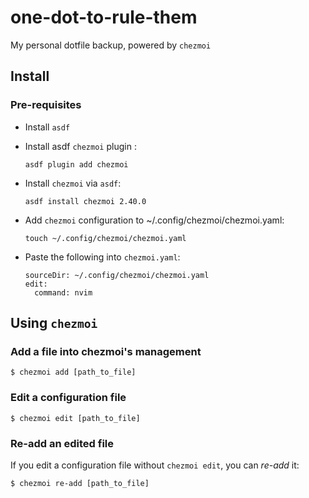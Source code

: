# one-dot-to-rule-them
My personal dotfile backup, powered by `chezmoi`

## Install

### Pre-requisites

 * Install `asdf` 

 * Install asdf `chezmoi` plugin :

       asdf plugin add chezmoi

    
 * Install `chezmoi` via `asdf`:

       asdf install chezmoi 2.40.0


 * Add `chezmoi` configuration to ~/.config/chezmoi/chezmoi.yaml:

       touch ~/.config/chezmoi/chezmoi.yaml


 * Paste the following into `chezmoi.yaml`:


       sourceDir: ~/.config/chezmoi/chezmoi.yaml
       edit: 
         command: nvim



## Using `chezmoi`


### Add a file into chezmoi's management

    $ chezmoi add [path_to_file]


### Edit a configuration file

    $ chezmoi edit [path_to_file]

### Re-add an edited file

If you edit a configuration file without `chezmoi edit`, you can _re-add_ it:


    $ chezmoi re-add [path_to_file]

